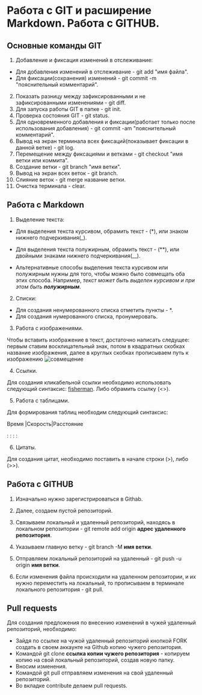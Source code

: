# Работа с GIT и расширение Markdown. Работа с GITHUB.

## Основные команды GIT

1. Добавление и фиксация изменений в отслеживание:
* Для добавления изменений в отслеживание - git add "имя файла".
* Для фиксации(сохранения) изменений - git commit -m "пояснительный комментарий".
2. Показать разницу между зафиксированными и не зафиксированными изменениями - git diff.
3. Для запуска работы GIT в папке - git init.
4. Проверка состояния GIT - git status.
5. Для одновременного добавления и фиксации(работает только после использования добавления) - git commit -am "пояснительный комментарий".
6. Вывод на экран терминала всех фиксаций(показывает фиксации в данной ветке) - git log.
7. Перемещение между фиксациями и ветками - git checkout "имя ветки или коммита".
8. Создание ветки - git branch "имя ветки".
9. Вывод на экран всех веток - git branch.
10. Слияние веток - git merge название ветки.
11. Очистка терминала - clear.

## Работа с Markdown

1. Выделение текста:
* Для выделения текста курсивом, обрамить текст - (*), или знаком нижнего подчеркивания(_).
* Для выделения текста полужирным, обрамить текст - (**), или двойными знаками нижнего подчеркивания(__).

* Альтернативные способы выделения текста курсивом или полужирным нужны для того, чтобы можно было совмещать оба этих способа. Например, _текст может быть выделен курсивом и при этом быть **полужирным**_.

2. Списки:
* Для создания ненумерованного списка отметить пункты - *.
* Для создания нумерованного списка, пронумеровать.
3. Работа с изображениями.

Чтобы вставить изображение в текст, достаточно написать следущее: первым ставим восклицательный знак, потом в квадратных скобках название изображения, далее в круглых скобках прописываем путь к изображению ![совмещение](16197318-fisherman.jpg)

4. Ссылки.

Для создания кликабельной ссылки необходимо использовать следующий синтаксис:
[fisherman](16197318-fisherman.jpg). Либо обрамить ссылку (<>).

5. Работа с таблицами.

Для формирования таблиц необходим следующий синтаксис:

Время |Скорость|Расстояние

:     :        :          :

6. Цитаты.

Для создания цитат, необходимо поставить в начале строки (>), либо (>>).

## Работа с GITHUB

1. Изначально нужно зарегистрироваться в Githab.

2. Далее, создаем пустой репозиторий.

3. Связываем локальный и удаленный репозиторий, находясь в локальном репозитории - git remote add origin **адрес удаленного репозитория**.

4. Указываем главную ветку - git branch -M **имя ветки**.

5. Отправляем локальный репозиторий на удаленный - git push -u origin **имя ветки**.

6. Если изменения файла происходили на удаленном репозитории, и их нужно переместить на локальный, то прописываем в терминале локального репозитория - git pull.

## Pull requests

Для создания предложения по внесению изменений в чужей удаленный репозиторий, необходимо:

* Зайдя по ссылке на чужой удаленный репозиторий кнопкой FORK создать в своем аккаунте на Github копию чужего репозитория.
* Командой git clone **ссылка копии чужего репозитория** - копируем копию на свой локальный репозиторий, создав новую папку.
* Вносим изменения.
* Командой git pull отправляем изменения на свой удаленный репозиторий.
* Во вкладке contribute делаем pull requests.


